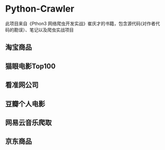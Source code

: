 # Python-Crawler
此项目来自《Pthon3 网络爬虫开发实战》崔庆才的书籍，包含源代码(对作者代码的勘误）、笔记以及爬虫实战项目
## 淘宝商品
## 猫眼电影Top100
## 看准网公司
## 豆瓣个人电影
## 网易云音乐爬取
## 京东商品
